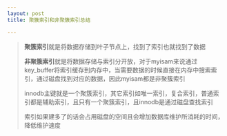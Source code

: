```yaml
---
layout: post
title: 聚簇索引和非聚簇索引总结

---
```


> **聚簇索引**就是将数据存储到叶子节点上，找到了索引也就找到了数据
>
> **非聚簇索引**就是将数据存储与索引分开放，对于myisam来说通过key_buffer将索引缓存到内存中，当需要数据的时候直接在内存中搜索索引，通过磁盘找到对应的数据，因此myisam都是非聚簇索引
>
> innodb主键就是一个聚簇索引，其它索引如唯一索引，复合索引，普通索引都是辅助索引，且只有一个聚簇索引，且innodb是通过磁盘查找索引
>
> 索引如果建多了的话会占用磁盘的空间且会增加数据库维护所消耗的时间，降低维护速度
